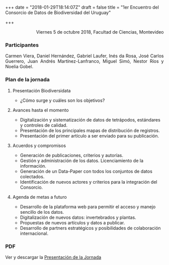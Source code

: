 +++
date = "2018-01-29T18:14:07Z"
draft = false
title = "1er Encuentro del Consorcio de Datos de Biodiversidad del Uruguay"

+++

<p style='text-align: right;'>
Viernes 5 de octubre 2018, 
Facultad de Ciencias, 
Montevideo
</p>

### Participantes 
<p style='text-align: justify;'>
Carmen Viera, Daniel Hernández, Gabriel Laufer, Inés da Rosa, José Carlos Guerrero, Juan Andrés Martínez-Lanfranco, Miguel Simó, Nestor Ríos y Noelia Gobel.
</p>

### Plan de la jornada

1.	Presentación Biodiversidata 

    +   ¿Cómo surge y cuáles son los objetivos?

2.	Avances hasta el momento

    *   Digitalización y sistematización de datos de tetrápodos, estándares y controles de calidad.
    *   Presentación de los principales mapas de distribución de registros.
    *   Presentación del primer artículo a ser enviado para su publicación.

3.	Acuerdos y compromisos

    *   Generación de publicaciones, criterios y autorías.
    *   Gestión y administración de los datos. Licenciamiento de la información.
    *   Generación de un Data-Paper con todos los conjuntos de datos colectados.
    *   Identificación de nuevos actores y criterios para la integración del Consorcio.

4.	Agenda de metas a futuro

    *   Desarrollo de la plataforma web para permitir el acceso y manejo sencillo de los datos.
    *   Digitalización de nuevos datos: invertebrados y plantas.
    *   Propuestas de nuevos artículos y datos a publicar.
    *   Desarrollo de partners estratégicos y posibilidades de colaboración internacional.

### PDF

Ver y descargar la [Presentación de la Jornada](https://github.com/bienflorencia/consorcio/tree/master/data/PresentationBiodiversidata.pdf) 


